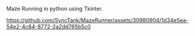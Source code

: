 Maze Running in python using Tkinter. 




https://github.com/SyncTank/MazeRunner/assets/30980904/1d34e5ea-54e2-4c84-8772-2a2dd765b5c0

